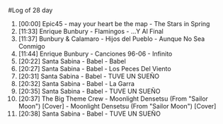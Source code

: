 #Log of 28 day

1. [00:00] Epic45 - may your heart be the map - The Stars in Spring
1. [11:33] Enrique Bunbury - Flamingos - ...Y Al Final
1. [11:37] Bunbury & Calamaro - Hijos del Pueblo - Aunque No Sea Conmigo
1. [11:44] Enrique Bunbury - Canciones 96-06 - Infinito
1. [20:22] Santa Sabina - Babel - Babel
1. [20:27] Santa Sabina - Babel - Los Peces Del Viento
1. [20:31] Santa Sabina - Babel - TUVE UN SUEÑO
1. [20:32] Santa Sabina - Babel - La Garra
1. [20:35] Santa Sabina - Babel - TUVE UN SUEÑO
1. [20:37] The Big Theme Crew - Moonlight Densetsu (From "Sailor Moon") [Cover] - Moonlight Densetsu (From "Sailor Moon") [Cover]
1. [20:38] Santa Sabina - Babel - TUVE UN SUEÑO
